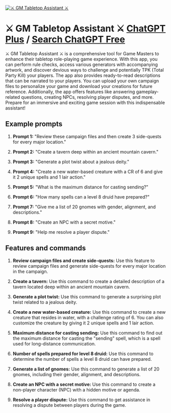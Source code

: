 
[![⚔ GM Tabletop Assistant ⚔](https://files.oaiusercontent.com/file-OHMFZAIeAyiONfQqk9j4RljK?se=2123-10-17T00%3A43%3A39Z&sp=r&sv=2021-08-06&sr=b&rscc=max-age%3D31536000%2C%20immutable&rscd=attachment%3B%20filename%3Dfe8542e6-d438-415a-b5f2-10deb45b4a6d.png&sig=/SuxDMpxqfq/rzpHA%2BMUSNq1irhyJLDipJMcoAUhtrE%3D)](https://chat.openai.com/g/g-yrA2SCV0b-gm-tabletop-assistant)

# ⚔ GM Tabletop Assistant ⚔ [ChatGPT Plus](https://chat.openai.com/g/g-yrA2SCV0b-gm-tabletop-assistant) / [Search ChatGPT Free](https://gptcall.net/index.html#/?search=%E2%9A%94%20GM%20Tabletop%20Assistant%20%E2%9A%94)

⚔ GM Tabletop Assistant ⚔ is a comprehensive tool for Game Masters to enhance their tabletop role-playing game experience. With this app, you can perform rule checks, access various generators with accompanying artwork, and discover devious ways to challenge and potentially TPK (Total Party Kill) your players. The app also provides ready-to-read descriptions that can be narrated to your players. You can upload your own campaign files to personalize your game and download your creations for future reference. Additionally, the app offers features like answering gameplay-related questions, creating NPCs, resolving player disputes, and more. Prepare for an immersive and exciting game session with this indispensable assistant!

## Example prompts

1. **Prompt 1:** "Review these campaign files and then create 3 side-quests for every major location."

2. **Prompt 2:** "Create a tavern deep within an ancient mountain cavern."

3. **Prompt 3:** "Generate a plot twist about a jealous deity."

4. **Prompt 4:** "Create a new water-based creature with a CR of 6 and give it 2 unique spells and 1 lair action."

5. **Prompt 5:** "What is the maximum distance for casting sending?"

6. **Prompt 6:** "How many spells can a level 8 druid have prepared?"

7. **Prompt 7:** "Give me a list of 20 gnomes with gender, alignment, and descriptions."

8. **Prompt 8:** "Create an NPC with a secret motive."

9. **Prompt 9:** "Help me resolve a player dispute."


## Features and commands

1. **Review campaign files and create side-quests:** Use this feature to review campaign files and generate side-quests for every major location in the campaign.

2. **Create a tavern:** Use this command to create a detailed description of a tavern located deep within an ancient mountain cavern.

3. **Generate a plot twist:** Use this command to generate a surprising plot twist related to a jealous deity.

4. **Create a new water-based creature:** Use this command to create a new creature that resides in water, with a challenge rating of 6. You can also customize the creature by giving it 2 unique spells and 1 lair action.

5. **Maximum distance for casting sending:** Use this command to find out the maximum distance for casting the "sending" spell, which is a spell used for long-distance communication.

6. **Number of spells prepared for level 8 druid:** Use this command to determine the number of spells a level 8 druid can have prepared.

7. **Generate a list of gnomes:** Use this command to generate a list of 20 gnomes, including their gender, alignment, and descriptions.

8. **Create an NPC with a secret motive:** Use this command to create a non-player character (NPC) with a hidden motive or agenda.

9. **Resolve a player dispute:** Use this command to get assistance in resolving a dispute between players during the game.


